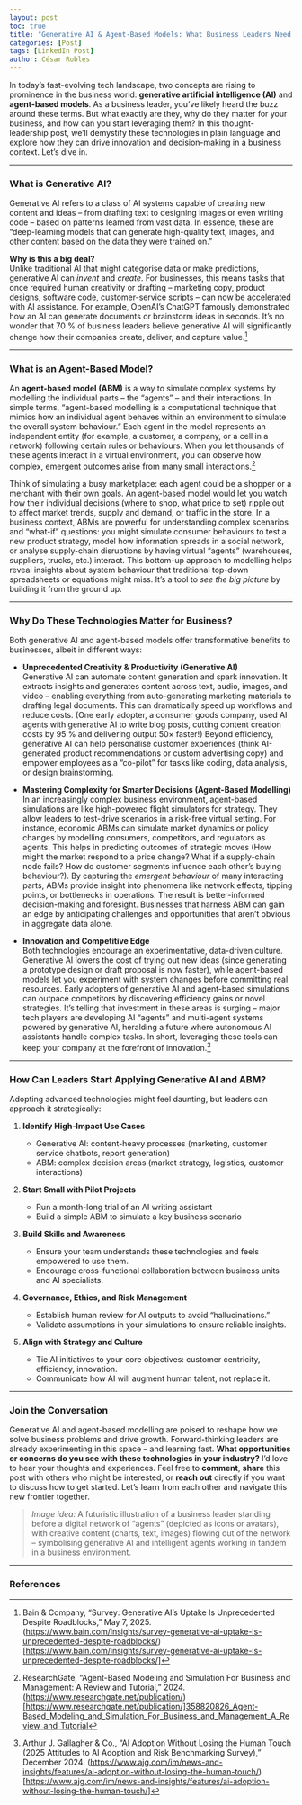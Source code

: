 ```yaml
---
layout: post
toc: true
title: "Generative AI & Agent-Based Models: What Business Leaders Need to Know"
categories: [Post]
tags: [LinkedIn Post]
author: César Robles
---
```


In today’s fast-evolving tech landscape, two concepts are rising to prominence in the business world: **generative artificial intelligence (AI)** and **agent-based models**. As a business leader, you’ve likely heard the buzz around these terms. But what exactly are they, why do they matter for your business, and how can you start leveraging them? In this thought-leadership post, we’ll demystify these technologies in plain language and explore how they can drive innovation and decision-making in a business context. Let’s dive in.

---

### What is Generative AI?

Generative AI refers to a class of AI systems capable of creating new content and ideas – from drafting text to designing images or even writing code – based on patterns learned from vast data. In essence, these are “deep-learning models that can generate high-quality text, images, and other content based on the data they were trained on.”

**Why is this a big deal?**  
Unlike traditional AI that might categorise data or make predictions, generative AI can _invent_ and _create_. For businesses, this means tasks that once required human creativity or drafting – marketing copy, product designs, software code, customer-service scripts – can now be accelerated with AI assistance. For example, OpenAI’s ChatGPT famously demonstrated how an AI can generate documents or brainstorm ideas in seconds. It’s no wonder that 70 % of business leaders believe generative AI will significantly change how their companies create, deliver, and capture value.[^1]

---

### What is an Agent-Based Model?

An **agent-based model (ABM)** is a way to simulate complex systems by modelling the individual parts – the “agents” – and their interactions. In simple terms, “agent-based modelling is a computational technique that mimics how an individual agent behaves within an environment to simulate the overall system behaviour.” Each agent in the model represents an independent entity (for example, a customer, a company, or a cell in a network) following certain rules or behaviours. When you let thousands of these agents interact in a virtual environment, you can observe how complex, emergent outcomes arise from many small interactions.[^2]

Think of simulating a busy marketplace: each agent could be a shopper or a merchant with their own goals. An agent-based model would let you watch how their individual decisions (where to shop, what price to set) ripple out to affect market trends, supply and demand, or traffic in the store. In a business context, ABMs are powerful for understanding complex scenarios and “what-if” questions: you might simulate consumer behaviours to test a new product strategy, model how information spreads in a social network, or analyse supply-chain disruptions by having virtual “agents” (warehouses, suppliers, trucks, etc.) interact. This bottom-up approach to modelling helps reveal insights about system behaviour that traditional top-down spreadsheets or equations might miss. It’s a tool to _see the big picture_ by building it from the ground up.

---

### Why Do These Technologies Matter for Business?

Both generative AI and agent-based models offer transformative benefits to businesses, albeit in different ways:

- **Unprecedented Creativity & Productivity (Generative AI)**  
  Generative AI can automate content generation and spark innovation. It extracts insights and generates content across text, audio, images, and video – enabling everything from auto-generating marketing materials to drafting legal documents. This can dramatically speed up workflows and reduce costs. (One early adopter, a consumer goods company, used AI agents with generative AI to write blog posts, cutting content creation costs by 95 % and delivering output 50× faster!) Beyond efficiency, generative AI can help personalise customer experiences (think AI-generated product recommendations or custom advertising copy) and empower employees as a “co-pilot” for tasks like coding, data analysis, or design brainstorming.

- **Mastering Complexity for Smarter Decisions (Agent-Based Modelling)**  
  In an increasingly complex business environment, agent-based simulations are like high-powered flight simulators for strategy. They allow leaders to test-drive scenarios in a risk-free virtual setting. For instance, economic ABMs can simulate market dynamics or policy changes by modelling consumers, competitors, and regulators as agents. This helps in predicting outcomes of strategic moves (How might the market respond to a price change? What if a supply-chain node fails? How do customer segments influence each other’s buying behaviour?). By capturing the _emergent behaviour_ of many interacting parts, ABMs provide insight into phenomena like network effects, tipping points, or bottlenecks in operations. The result is better-informed decision-making and foresight. Businesses that harness ABM can gain an edge by anticipating challenges and opportunities that aren’t obvious in aggregate data alone.

- **Innovation and Competitive Edge**  
  Both technologies encourage an experimentative, data-driven culture. Generative AI lowers the cost of trying out new ideas (since generating a prototype design or draft proposal is now faster), while agent-based models let you experiment with system changes before committing real resources. Early adopters of generative AI and agent-based simulations can outpace competitors by discovering efficiency gains or novel strategies. It’s telling that investment in these areas is surging – major tech players are developing AI “agents” and multi-agent systems powered by generative AI, heralding a future where autonomous AI assistants handle complex tasks. In short, leveraging these tools can keep your company at the forefront of innovation.[^3]

---

### How Can Leaders Start Applying Generative AI and ABM?

Adopting advanced technologies might feel daunting, but leaders can approach it strategically:

1. **Identify High-Impact Use Cases**  
   - Generative AI: content-heavy processes (marketing, customer service chatbots, report generation)  
   - ABM: complex decision areas (market strategy, logistics, customer interactions)

2. **Start Small with Pilot Projects**  
   - Run a month-long trial of an AI writing assistant  
   - Build a simple ABM to simulate a key business scenario

3. **Build Skills and Awareness**  
   - Ensure your team understands these technologies and feels empowered to use them.  
   - Encourage cross-functional collaboration between business units and AI specialists.

4. **Governance, Ethics, and Risk Management**  
   - Establish human review for AI outputs to avoid “hallucinations.”  
   - Validate assumptions in your simulations to ensure reliable insights.

5. **Align with Strategy and Culture**  
   - Tie AI initiatives to your core objectives: customer centricity, efficiency, innovation.  
   - Communicate how AI will augment human talent, not replace it.

---

### Join the Conversation

Generative AI and agent-based modelling are poised to reshape how we solve business problems and drive growth. Forward-thinking leaders are already experimenting in this space – and learning fast. **What opportunities or concerns do you see with these technologies in your industry?** I’d love to hear your thoughts and experiences. Feel free to **comment**, **share** this post with others who might be interested, or **reach out** directly if you want to discuss how to get started. Let’s learn from each other and navigate this new frontier together.

> *Image idea:* A futuristic illustration of a business leader standing before a digital network of “agents” (depicted as icons or avatars), with creative content (charts, text, images) flowing out of the network – symbolising generative AI and intelligent agents working in tandem in a business environment.

---

### References

[^1]: Bain & Company, “Survey: Generative AI’s Uptake Is Unprecedented Despite Roadblocks,” May 7, 2025. (https://www.bain.com/insights/survey-generative-ai-uptake-is-unprecedented-despite-roadblocks/)[https://www.bain.com/insights/survey-generative-ai-uptake-is-unprecedented-despite-roadblocks/]  
[^2]: ResearchGate, “Agent-Based Modeling and Simulation For Business and Management: A Review and Tutorial,” 2024. (https://www.researchgate.net/publication/)[https://www.researchgate.net/publication/]358820826_Agent-Based_Modeling_and_Simulation_For_Business_and_Management_A_Review_and_Tutorial  
[^3]: Arthur J. Gallagher & Co., “AI Adoption Without Losing the Human Touch (2025 Attitudes to AI Adoption and Risk Benchmarking Survey),” December 2024. (https://www.ajg.com/im/news-and-insights/features/ai-adoption-without-losing-the-human-touch/)[https://www.ajg.com/im/news-and-insights/features/ai-adoption-without-losing-the-human-touch/]  
[^4]: North CM & Macal CJ, “Agent-based modelling: Methods and techniques for simulating human systems,” *Proceedings of the National Academy of Sciences*, 2008. (https://www.ncbi.nlm.nih.gov/pmc/articles/PMC128598/)[https://www.ncbi.nlm.nih.gov/pmc/articles/PMC128598/]  